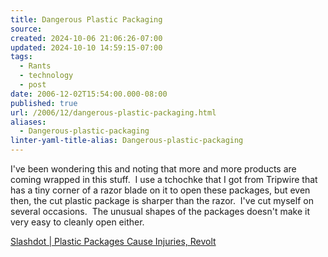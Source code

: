 ```yaml
---
title: Dangerous Plastic Packaging
source: 
created: 2024-10-06 21:06:26-07:00
updated: 2024-10-10 14:59:15-07:00
tags:
  - Rants
  - technology
  - post
date: 2006-12-02T15:54:00.000-08:00
published: true
url: /2006/12/dangerous-plastic-packaging.html
aliases:
  - Dangerous-plastic-packaging
linter-yaml-title-alias: Dangerous-plastic-packaging
---
```



I've been wondering this and noting that more and more products are coming wrapped in this stuff.  I use a tchochke that I got from Tripwire that has a tiny corner of a razor blade on it to open these packages, but even then, the cut plastic package is sharper than the razor.  I've cut myself on several occasions.  The unusual shapes of the packages doesn't make it very easy to cleanly open either.  
  
[Slashdot | Plastic Packages Cause Injuries, Revolt](http://slashdot.org/article.pl?sid=06/12/01/2215241)